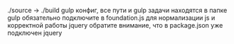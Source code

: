 ./source -> ./build
gulp конфиг, все пути и gulp задачи находятся в папке gulp
обязательно подключите в <HEAD> foundation.js для нормализации js и корректной работы jquery
обратите внимание, что в package.json уже подключен jquery